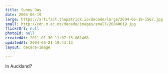```yaml
---
title: Sunny Day
date: 2004-06-19
large: https://artifact.thepatrick.io/decade/large/2004-06-19-1567.jpg
small: http://cdn.m.ac.nz/decade/images/small/20040619.jpg
flickrUrl: null
photoId: null
createdAt: 2011-01-30 11:07:15.861468
updatedAt: 2004-06-21 19:43:13
layout: decade-image

---
```

In Auckland?
